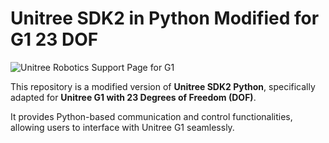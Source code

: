 # Unitree SDK2 in Python Modified for G1 23 DOF

![Unitree Robotics Support Page for G1](https://support.unitree.com/home/en/G1_developer/about_G1)

This repository is a modified version of **Unitree SDK2 Python**, specifically adapted for **Unitree G1 with 23 Degrees of Freedom (DOF)**. 

It provides Python-based communication and control functionalities, allowing users to interface with Unitree G1 seamlessly.
